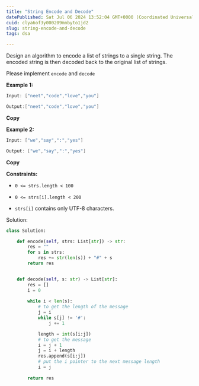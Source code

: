 ```yaml
---
title: "String Encode and Decode"
datePublished: Sat Jul 06 2024 13:52:04 GMT+0000 (Coordinated Universal Time)
cuid: clya6of3y000209mnbyto1jd2
slug: string-encode-and-decode
tags: dsa

---
```


Design an algorithm to encode a list of strings to a single string. The encoded string is then decoded back to the original list of strings.

Please implement `encode` and `decode`

**Example 1:**

```java
Input: ["neet","code","love","you"]

Output:["neet","code","love","you"]
```

**Copy**

**Example 2:**

```java
Input: ["we","say",":","yes"]

Output: ["we","say",":","yes"]
```

**Copy**

**Constraints:**

* `0 <= strs.length < 100`
    
* `0 <= strs[i].length < 200`
    
* `strs[i]` contains only UTF-8 characters.
    

Solution:

```python
class Solution:

    def encode(self, strs: List[str]) -> str:
        res = ""
        for s in strs:
            res += str(len(s)) + "#" + s
        return res


    def decode(self, s: str) -> List[str]:
        res = []
        i = 0
        
        while i < len(s):
            # to get the length of the message
            j = i
            while s[j] != '#':
                j += 1

            length = int(s[i:j])
            # to get the message
            i = j + 1
            j = i + length
            res.append(s[i:j])
            # put the i pointer to the next message length
            i = j
            
        return res
```